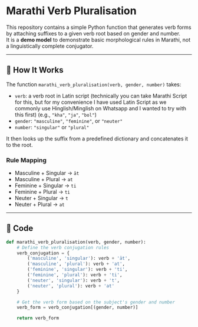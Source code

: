# Marathi Verb Pluralisation

This repository contains a simple Python function that generates verb forms by attaching suffixes to a given verb root based on gender and number.  
It is a **demo model** to demonstrate basic morphological rules in Marathi, not a linguistically complete conjugator.

---

## 🔹 How It Works
The function `marathi_verb_pluralisation(verb, gender, number)` takes:
- `verb`: a verb root in Latin script (technically you can take Marathi Script for this, but for my convenience I have used Latin Script as we commonly use Hinglish/Minglish on Whatsapp and I wanted to try with this first) (e.g., `"kha"`, `"ja"`, `"bol"`)  
- `gender`: `"masculine"`, `"feminine"`, or `"neuter"`  
- `number`: `"singular"` or `"plural"`

It then looks up the suffix from a predefined dictionary and concatenates it to the root.  

### Rule Mapping
- Masculine + Singular → `āt`  
- Masculine + Plural → `at`  
- Feminine + Singular → `ti`  
- Feminine + Plural → `ti`  
- Neuter + Singular → `t`  
- Neuter + Plural → `at`  

---

## 🔹 Code

```python
def marathi_verb_pluralisation(verb, gender, number):
    # Define the verb conjugation rules
    verb_conjugation = {
        ('masculine', 'singular'): verb + 'āt',
        ('masculine', 'plural'): verb + 'at',
        ('feminine', 'singular'): verb + 'ti',
        ('feminine', 'plural'): verb + 'ti',
        ('neuter', 'singular'): verb + 't',
        ('neuter', 'plural'): verb + 'at'
    }

    # Get the verb form based on the subject's gender and number
    verb_form = verb_conjugation[(gender, number)]

    return verb_form

